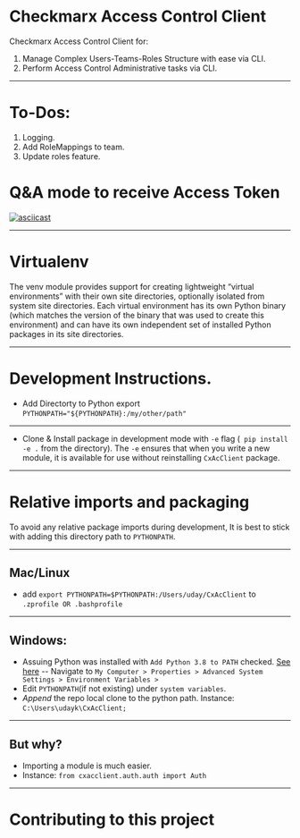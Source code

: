 # Checkmarx Access Control Client
Checkmarx Access Control Client for:
1. Manage Complex Users-Teams-Roles Structure with ease via CLI.
2. Perform Access Control Administrative tasks via CLI.

---

# To-Dos:
1. Logging.
2. Add RoleMappings to team.
3. Update roles feature.

# Q&A mode to receive Access Token
[![asciicast](https://asciinema.org/a/Zh3FeT2npJXbOW0c1AkNhc7I9.svg)](https://asciinema.org/a/Zh3FeT2npJXbOW0c1AkNhc7I9)

---

# Virtualenv
The venv module provides support for creating lightweight “virtual environments” with their own site directories, optionally isolated from system site directories. Each virtual environment has its own Python binary (which matches the version of the binary that was used to create this environment) and can have its own independent set of installed Python packages in its site directories.

---

# Development Instructions.

- Add Directorty to Python export `PYTHONPATH="${PYTHONPATH}:/my/other/path"`

---

- Clone & Install package in development mode with `-e` flag (` pip install -e .` from the directory). The `-e` ensures that when you write a new module, it is available for use without reinstalling `CxAcClient` package.

---

# Relative imports and packaging
To avoid any relative package imports during development, It is best to stick with adding this directory path to `PYTHONPATH`.

---

## Mac/Linux
- add  `export PYTHONPATH=$PYTHONPATH:/Users/uday/CxAcClient` to `.zprofile OR .bashprofile`

---

## Windows:
- Assuing Python was installed with `Add Python 3.8 to PATH` checked. [See here](https://docs.python.org/3/_images/win_installer.png)
-- Navigate to `My Computer > Properties > Advanced System Settings > Environment Variables >`
- Edit `PYTHONPATH`(if not existing) under `system variables`.
- *Append* the repo local clone to the python path. Instance: `C:\Users\udayk\CxAcClient;`

---

## But why?

- Importing a module is much easier.
- Instance: `from cxacclient.auth.auth import Auth`

---

# Contributing to this project
